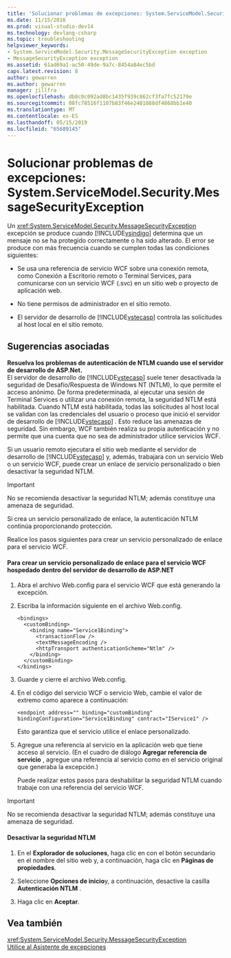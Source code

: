 ```yaml
---
title: 'Solucionar problemas de excepciones: System.ServiceModel.Security.MessageSecurityException | Documentos de Microsoft'
ms.date: 11/15/2016
ms.prod: visual-studio-dev14
ms.technology: devlang-csharp
ms.topic: troubleshooting
helpviewer_keywords:
- System.ServiceModel.Security.MessageSecurityException exception
- MessageSecurityException exception
ms.assetid: 61ad69a1-ac50-49de-9a7c-8454a84ec5bd
caps.latest.revision: 8
author: gewarren
ms.author: gewarren
manager: jillfra
ms.openlocfilehash: db8c0c092ad8bc1435f939c862cf3fa7fc52179e
ms.sourcegitcommit: 08fc78516f1107b83f46e2401888df4868bb1e40
ms.translationtype: MT
ms.contentlocale: es-ES
ms.lasthandoff: 05/15/2019
ms.locfileid: "65689145"
---
```

# <a name="troubleshooting-exceptions-systemservicemodelsecuritymessagesecurityexception"></a>Solucionar problemas de excepciones: System.ServiceModel.Security.MessageSecurityException
Un <xref:System.ServiceModel.Security.MessageSecurityException> excepción se produce cuando [!INCLUDE[vsindigo](../includes/vsindigo-md.md)] determina que un mensaje no se ha protegido correctamente o ha sido alterado. El error se produce con más frecuencia cuando se cumplen todas las condiciones siguientes:  
  
- Se usa una referencia de servicio WCF sobre una conexión remota, como Conexión a Escritorio remoto o Terminal Services, para comunicarse con un servicio WCF (.svc) en un sitio web o proyecto de aplicación web.  
  
- No tiene permisos de administrador en el sitio remoto.  
  
- El servidor de desarrollo de [!INCLUDE[vstecasp](../includes/vstecasp-md.md)] controla las solicitudes al host local en el sitio remoto.  
  
## <a name="associated-tips"></a>Sugerencias asociadas  
 **Resuelva los problemas de autenticación de NTLM cuando use el servidor de desarrollo de ASP.Net.**  
 El servidor de desarrollo de [!INCLUDE[vstecasp](../includes/vstecasp-md.md)] suele tener desactivada la seguridad de Desafío/Respuesta de Windows NT (NTLM), lo que permite el acceso anónimo. De forma predeterminada, al ejecutar una sesión de Terminal Services o utilizar una conexión remota, la seguridad NTLM está habilitada. Cuando NTLM está habilitada, todas las solicitudes al host local se validan con las credenciales del usuario o proceso que inició el servidor de desarrollo de [!INCLUDE[vstecasp](../includes/vstecasp-md.md)] . Esto reduce las amenazas de seguridad. Sin embargo, WCF también realiza su propia autenticación y no permite que una cuenta que no sea de administrador utilice servicios WCF.  
  
 Si un usuario remoto ejecutara el sitio web mediante el servidor de desarrollo de [!INCLUDE[vstecasp](../includes/vstecasp-md.md)] y, además, trabajara con un servicio Web o un servicio WCF, puede crear un enlace de servicio personalizado o bien desactivar la seguridad NTLM.  
  
> [!IMPORTANT]
> No se recomienda desactivar la seguridad NTLM; además constituye una amenaza de seguridad.  
  
 Si crea un servicio personalizado de enlace, la autenticación NTLM continúa proporcionando protección.  
  
 Realice los pasos siguientes para crear un servicio personalizado de enlace para el servicio WCF.  
  
#### <a name="to-create-a-custom-service-binding-for-the-wcf-service-hosted-inside-the-aspnet-development-server"></a>Para crear un servicio personalizado de enlace para el servicio WCF hospedado dentro del servidor de desarrollo de ASP.NET  
  
1. Abra el archivo Web.config para el servicio WCF que está generando la excepción.  
  
2. Escriba la información siguiente en el archivo Web.config.  
  
   ```  
   <bindings>  
     <customBinding>  
       <binding name="Service1Binding">  
         <transactionFlow />  
         <textMessageEncoding />  
         <httpTransport authenticationScheme="Ntlm" />  
       </binding>  
     </customBinding>  
   </bindings>  
   ```  
  
3. Guarde y cierre el archivo Web.config.  
  
4. En el código del servicio WCF o servicio Web, cambie el valor de extremo como aparece a continuación:  
  
   ```  
   <endpoint address="" binding="customBinding" bindingConfiguration="Service1Binding" contract="IService1" />  
   ```  
  
    Esto garantiza que el servicio utilice el enlace personalizado.  
  
5. Agregue una referencia al servicio en la aplicación web que tiene acceso al servicio. (En el cuadro de diálogo **Agregar referencia de servicio** , agregue una referencia al servicio como en el servicio original que generaba la excepción.)  
  
   Puede realizar estos pasos para deshabilitar la seguridad NTLM cuando trabaje con una referencia del servicio WCF.  
  
> [!IMPORTANT]
> No se recomienda desactivar la seguridad NTLM; además constituye una amenaza de seguridad.  
  
#### <a name="to-turn-off-ntlm-security"></a>Desactivar la seguridad NTLM  
  
1. En el **Explorador de soluciones**, haga clic en con el botón secundario en el nombre del sitio web y, a continuación, haga clic en **Páginas de propiedades**.  
  
2. Seleccione **Opciones de inicio**y, a continuación, desactive la casilla **Autenticación NTLM** .  
  
3. Haga clic en **Aceptar**.  
  
## <a name="see-also"></a>Vea también  
 <xref:System.ServiceModel.Security.MessageSecurityException>   
 [Utilice al Asistente de excepciones](https://msdn.microsoft.com/library/e0a78c50-7318-4d54-af51-40c00aea8711)